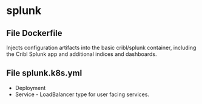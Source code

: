 # splunk

## File Dockerfile

Injects configuration artifacts into the basic cribl/splunk container, including the Cribl Splunk app and additional indices and dashboards. 

## File splunk.k8s.yml
* Deployment
* Service - LoadBalancer type for user facing services.
